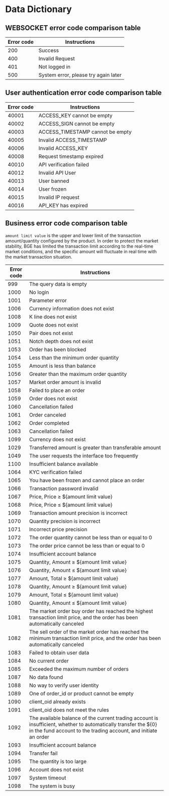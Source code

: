 # Data Dictionary


## WEBSOCKET error code comparison table
<a id="WSERR"></a>

| Error code | Instructions |
|-----|------------|
| 200 | Success |
| 400 | Invalid Request |
| 401 | Not logged in |
| 500 | System error, please try again later |


## User authentication error code comparison table

<a id="ERR2"></a>

| Error code | Instructions |
|-------|------------------------------------------- |
| 40001 | ACCESS_KEY cannot be empty |
| 40002 | ACCESS_SIGN cannot be empty |
| 40003 | ACCESS_TIMESTAMP cannot be empty |
| 40005 | Invalid ACCESS_TIMESTAMP |
| 40006 | Invalid ACCESS_KEY |
| 40008 | Request timestamp expired |
| 40010 | API verification failed |
| 40012 | Invalid API User |
| 40013 | User banned |
| 40014 | User frozen |
| 40015 | Invalid IP request |
| 40016 | API_KEY has expired |

## Business error code comparison table

`amount limit value` is the upper and lower limit of the transaction amount/quantity configured by the product. In order to protect the market stability, BGE has limited the transaction limit according to the real-time market conditions, and the specific amount will fluctuate in real time with the market transaction situation.
<a id="ERR1"></a>

| Error code | Instructions |
|------|------------------------------------|
| 999 | The query data is empty |
| 1000 | No login |
| 1001 | Parameter error |
| 1006 | Currency information does not exist |
| 1008 | K line does not exist |
| 1009 | Quote does not exist |
| 1050 | Pair does not exist |
| 1051 | Notch depth does not exist |
| 1053 | Order has been blocked |
| 1054 | Less than the minimum order quantity |
| 1055 | Amount is less than balance |
| 1056 | Greater than the maximum order quantity |
| 1057 | Market order amount is invalid |
| 1058 | Failed to place an order |
| 1059 | Order does not exist |
| 1060 | Cancellation failed |
| 1061 | Order canceled |
| 1062 | Order completed |
| 1063 | Cancellation failed |
| 1099 | Currency does not exist |
| 1029 | Transferred amount is greater than transferable amount |
| 1049 | The user requests the interface too frequently |
| 1100 | Insufficient balance available |
| 1064 | KYC verification failed |
| 1065 | You have been frozen and cannot place an order |
| 1066 | Transaction password invalid |
| 1067 | Price, Price ≥ ${amount limit value} |
| 1068 | Price, Price ≤ ${amount limit value} |
| 1069 | Transaction amount precision is incorrect |
| 1070 | Quantity precision is incorrect |
| 1071 | Incorrect price precision |
| 1072 | The order quantity cannot be less than or equal to 0 |
| 1073 | The order price cannot be less than or equal to 0 |
| 1074 | Insufficient account balance |
| 1075 | Quantity, Amount ≥ ${amount limit value} |
| 1076 | Quantity, Amount ≤ ${amount limit value} |
| 1077 | Amount, Total ≥ ${amount limit value} |
| 1078 | Quantity, Amount ≥ ${amount limit value} |
| 1079 | Amount, Total ≤ ${amount limit value} |
| 1080 | Quantity, Amount ≤ ${amount limit value} |
| 1081 | The market order buy order has reached the highest transaction limit price, and the order has been automatically canceled |
| 1082 | The sell order of the market order has reached the minimum transaction limit price, and the order has been automatically canceled |
| 1083 | Failed to obtain user data |
| 1084 | No current order |
| 1085 | Exceeded the maximum number of orders |
| 1087 | No data found |
| 1088 | No way to verify user identity |
| 1089 | One of order_id or product cannot be empty |
| 1090 | client_oid already exists |
| 1091 | client_oid does not meet the rules |
| 1092 | The available balance of the current trading account is insufficient, whether to automatically transfer the ${0} in the fund account to the trading account, and initiate an order |
| 1093 | Insufficient account balance |
| 1094 | Transfer fail |
| 1095 | The quantity is too large |
| 1096 | Account does not exist |
| 1097 | System timeout                             |
| 1098 | The system is busy                             |










